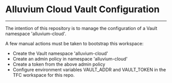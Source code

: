 # Alluvium Cloud Vault Configuration
---

The intention of this repository is to manage the configuration of a Vault namespace 'alluvium-cloud'.

A few manual actions must be taken to bootstrap this workspace:

- Create the Vault namespace 'alluvium-cloud'
- Create an admin policy in namespace 'alluvium-cloud'
- Create a token from the above admin policy
- Configure environment variables VAULT_ADDR and VAULT_TOKEN in the TFC workspace for this repo.